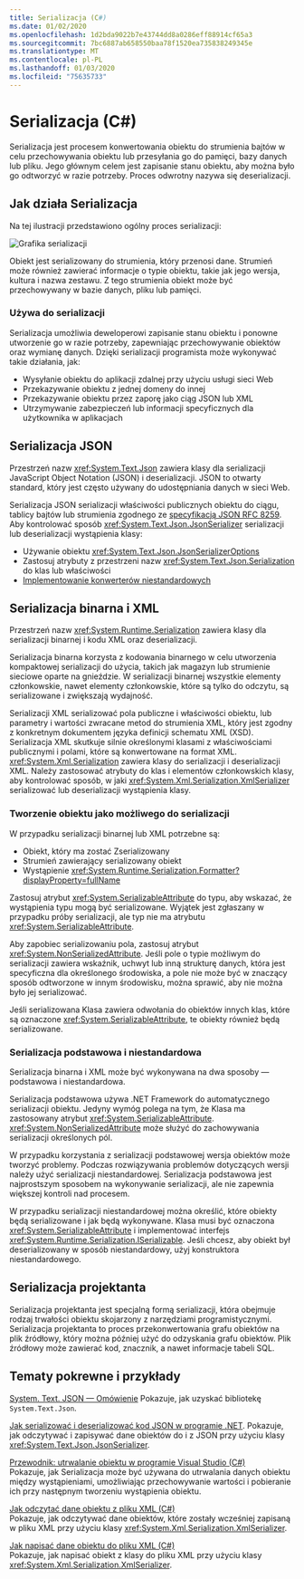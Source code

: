 ```yaml
---
title: Serializacja (C#)
ms.date: 01/02/2020
ms.openlocfilehash: 1d2bda9022b7e43744dd8a0286eff88914cf65a3
ms.sourcegitcommit: 7bc6887ab658550baa78f1520ea735838249345e
ms.translationtype: MT
ms.contentlocale: pl-PL
ms.lasthandoff: 01/03/2020
ms.locfileid: "75635733"
---
```

# <a name="serialization-c"></a>Serializacja (C#)

Serializacja jest procesem konwertowania obiektu do strumienia bajtów w celu przechowywania obiektu lub przesyłania go do pamięci, bazy danych lub pliku. Jego głównym celem jest zapisanie stanu obiektu, aby można było go odtworzyć w razie potrzeby. Proces odwrotny nazywa się deserializacji.

## <a name="how-serialization-works"></a>Jak działa Serializacja

Na tej ilustracji przedstawiono ogólny proces serializacji:

![Grafika serializacji](./media/index/serialization-process.gif)

Obiekt jest serializowany do strumienia, który przenosi dane. Strumień może również zawierać informacje o typie obiektu, takie jak jego wersja, kultura i nazwa zestawu. Z tego strumienia obiekt może być przechowywany w bazie danych, pliku lub pamięci.

### <a name="uses-for-serialization"></a>Używa do serializacji

Serializacja umożliwia deweloperowi zapisanie stanu obiektu i ponowne utworzenie go w razie potrzeby, zapewniając przechowywanie obiektów oraz wymianę danych. Dzięki serializacji programista może wykonywać takie działania, jak:

* Wysyłanie obiektu do aplikacji zdalnej przy użyciu usługi sieci Web
* Przekazywanie obiektu z jednej domeny do innej
* Przekazywanie obiektu przez zaporę jako ciąg JSON lub XML
* Utrzymywanie zabezpieczeń lub informacji specyficznych dla użytkownika w aplikacjach

## <a name="json-serialization"></a>Serializacja JSON

Przestrzeń nazw <xref:System.Text.Json> zawiera klasy dla serializacji JavaScript Object Notation (JSON) i deserializacji. JSON to otwarty standard, który jest często używany do udostępniania danych w sieci Web.

Serializacja JSON serializacji właściwości publicznych obiektu do ciągu, tablicy bajtów lub strumienia zgodnego ze [specyfikacją JSON RFC 8259](https://tools.ietf.org/html/rfc8259). Aby kontrolować sposób <xref:System.Text.Json.JsonSerializer> serializacji lub deserializacji wystąpienia klasy:

* Używanie obiektu <xref:System.Text.Json.JsonSerializerOptions>
* Zastosuj atrybuty z przestrzeni nazw <xref:System.Text.Json.Serialization> do klas lub właściwości
* [Implementowanie konwerterów niestandardowych](../../../../standard/serialization/system-text-json-converters-how-to.md)

## <a name="binary-and-xml-serialization"></a>Serializacja binarna i XML

Przestrzeń nazw <xref:System.Runtime.Serialization> zawiera klasy dla serializacji binarnej i kodu XML oraz deserializacji.

Serializacja binarna korzysta z kodowania binarnego w celu utworzenia kompaktowej serializacji do użycia, takich jak magazyn lub strumienie sieciowe oparte na gnieździe. W serializacji binarnej wszystkie elementy członkowskie, nawet elementy członkowskie, które są tylko do odczytu, są serializowane i zwiększają wydajność. 

Serializacji XML serializować pola publiczne i właściwości obiektu, lub parametry i wartości zwracane metod do strumienia XML, który jest zgodny z konkretnym dokumentem języka definicji schematu XML (XSD). Serializacja XML skutkuje silnie określonymi klasami z właściwościami publicznymi i polami, które są konwertowane na format XML. <xref:System.Xml.Serialization> zawiera klasy do serializacji i deserializacji XML. Należy zastosować atrybuty do klas i elementów członkowskich klasy, aby kontrolować sposób, w jaki <xref:System.Xml.Serialization.XmlSerializer> serializować lub deserializacji wystąpienia klasy.

### <a name="making-an-object-serializable"></a>Tworzenie obiektu jako możliwego do serializacji

W przypadku serializacji binarnej lub XML potrzebne są:

* Obiekt, który ma zostać Zserializowany
* Strumień zawierający serializowany obiekt
* Wystąpienie <xref:System.Runtime.Serialization.Formatter?displayProperty=fullName>

Zastosuj atrybut <xref:System.SerializableAttribute> do typu, aby wskazać, że wystąpienia typu mogą być serializowane. Wyjątek jest zgłaszany w przypadku próby serializacji, ale typ nie ma atrybutu <xref:System.SerializableAttribute>.

Aby zapobiec serializowaniu pola, zastosuj atrybut <xref:System.NonSerializedAttribute>. Jeśli pole o typie możliwym do serializacji zawiera wskaźnik, uchwyt lub inną strukturę danych, która jest specyficzna dla określonego środowiska, a pole nie może być w znaczący sposób odtworzone w innym środowisku, można sprawić, aby nie można było jej serializować.

Jeśli serializowana Klasa zawiera odwołania do obiektów innych klas, które są oznaczone <xref:System.SerializableAttribute>, te obiekty również będą serializowane.

### <a name="basic-and-custom-serialization"></a>Serializacja podstawowa i niestandardowa

Serializacja binarna i XML może być wykonywana na dwa sposoby — podstawowa i niestandardowa.

Serializacja podstawowa używa .NET Framework do automatycznego serializacji obiektu. Jedyny wymóg polega na tym, że Klasa ma zastosowany atrybut <xref:System.SerializableAttribute>. <xref:System.NonSerializedAttribute> może służyć do zachowywania serializacji określonych pól.

W przypadku korzystania z serializacji podstawowej wersja obiektów może tworzyć problemy. Podczas rozwiązywania problemów dotyczących wersji należy użyć serializacji niestandardowej. Serializacja podstawowa jest najprostszym sposobem na wykonywanie serializacji, ale nie zapewnia większej kontroli nad procesem.

W przypadku serializacji niestandardowej można określić, które obiekty będą serializowane i jak będą wykonywane. Klasa musi być oznaczona <xref:System.SerializableAttribute> i implementować interfejs <xref:System.Runtime.Serialization.ISerializable>. Jeśli chcesz, aby obiekt był deserializowany w sposób niestandardowy, użyj konstruktora niestandardowego.

## <a name="designer-serialization"></a>Serializacja projektanta

Serializacja projektanta jest specjalną formą serializacji, która obejmuje rodzaj trwałości obiektu skojarzony z narzędziami programistycznymi. Serializacja projektanta to proces przekonwertowania grafu obiektów na plik źródłowy, który można później użyć do odzyskania grafu obiektów. Plik źródłowy może zawierać kod, znacznik, a nawet informacje tabeli SQL.

## <a name="BKMK_RelatedTopics"></a>Tematy pokrewne i przykłady  

[System. Text. JSON — Omówienie](../../../../standard/serialization/system-text-json-overview.md) Pokazuje, jak uzyskać bibliotekę `System.Text.Json`.

[Jak serializować i deserializować kod JSON w programie .NET](../../../../standard/serialization/system-text-json-how-to.md). Pokazuje, jak odczytywać i zapisywać dane obiektów do i z JSON przy użyciu klasy <xref:System.Text.Json.JsonSerializer>.

[Przewodnik: utrwalanie obiektu w programie Visual Studio (C#)](walkthrough-persisting-an-object-in-visual-studio.md)  
Pokazuje, jak Serializacja może być używana do utrwalania danych obiektu między wystąpieniami, umożliwiając przechowywanie wartości i pobieranie ich przy następnym tworzeniu wystąpienia obiektu.

[Jak odczytać dane obiektu z pliku XML (C#)](how-to-read-object-data-from-an-xml-file.md)  
Pokazuje, jak odczytywać dane obiektów, które zostały wcześniej zapisaną w pliku XML przy użyciu klasy <xref:System.Xml.Serialization.XmlSerializer>.

[Jak napisać dane obiektu do pliku XML (C#)](how-to-write-object-data-to-an-xml-file.md)  
Pokazuje, jak napisać obiekt z klasy do pliku XML przy użyciu klasy <xref:System.Xml.Serialization.XmlSerializer>.
